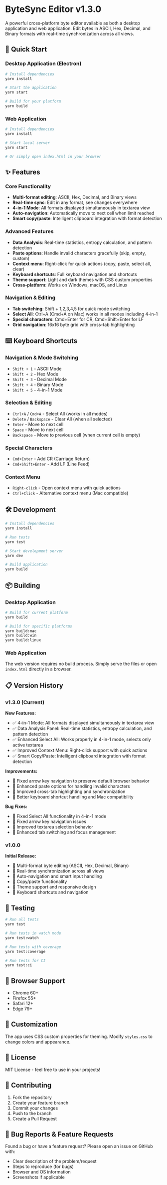 # ByteSync Editor v1.3.0

A powerful cross-platform byte editor available as both a desktop application and web application. Edit bytes in ASCII, Hex, Decimal, and Binary formats with real-time synchronization across all views.

## 🚀 Quick Start

### Desktop Application (Electron)
```bash
# Install dependencies
yarn install

# Start the application
yarn start

# Build for your platform
yarn build
```

### Web Application
```bash
# Install dependencies
yarn install

# Start local server
yarn start

# Or simply open index.html in your browser
```

## ✨ Features

### Core Functionality
- **Multi-format editing**: ASCII, Hex, Decimal, and Binary views
- **Real-time sync**: Edit in any format, see changes everywhere
- **4-in-1 Mode**: All formats displayed simultaneously in textarea view
- **Auto-navigation**: Automatically move to next cell when limit reached
- **Smart copy/paste**: Intelligent clipboard integration with format detection

### Advanced Features
- **Data Analysis**: Real-time statistics, entropy calculation, and pattern detection
- **Paste options**: Handle invalid characters gracefully (skip, empty, custom)
- **Context menu**: Right-click for quick actions (copy, paste, select all, clear)
- **Keyboard shortcuts**: Full keyboard navigation and shortcuts
- **Theme support**: Light and dark themes with CSS custom properties
- **Cross-platform**: Works on Windows, macOS, and Linux

### Navigation & Editing
- **Tab switching**: Shift + 1,2,3,4,5 for quick mode switching
- **Select All**: Ctrl+A (Cmd+A on Mac) works in all modes including 4-in-1
- **Special characters**: Cmd+Enter for CR, Cmd+Shift+Enter for LF
- **Grid navigation**: 16x16 byte grid with cross-tab highlighting

## ⌨️ Keyboard Shortcuts

### Navigation & Mode Switching
- `Shift + 1` - ASCII Mode
- `Shift + 2` - Hex Mode  
- `Shift + 3` - Decimal Mode
- `Shift + 4` - Binary Mode
- `Shift + 5` - 4-in-1 Mode

### Selection & Editing
- `Ctrl+A` / `Cmd+A` - Select All (works in all modes)
- `Delete` / `Backspace` - Clear All (when all selected)
- `Enter` - Move to next cell
- `Space` - Move to next cell
- `Backspace` - Move to previous cell (when current cell is empty)

### Special Characters
- `Cmd+Enter` - Add CR (Carriage Return)
- `Cmd+Shift+Enter` - Add LF (Line Feed)

### Context Menu
- `Right-click` - Open context menu with quick actions
- `Ctrl+Click` - Alternative context menu (Mac compatible)

## 🛠️ Development

```bash
# Install dependencies
yarn install

# Run tests
yarn test

# Start development server
yarn dev

# Build application
yarn build
```

## 📦 Building

### Desktop Application
```bash
# Build for current platform
yarn build

# Build for specific platforms
yarn build:mac
yarn build:win
yarn build:linux
```

### Web Application
The web version requires no build process. Simply serve the files or open `index.html` directly in a browser.

## 📋 Version History

### v1.3.0 (Current)
**New Features:**
- ✅ 4-in-1 Mode: All formats displayed simultaneously in textarea view
- ✅ Data Analysis Panel: Real-time statistics, entropy calculation, and pattern detection
- ✅ Enhanced Select All: Works properly in 4-in-1 mode, selects only active textarea
- ✅ Improved Context Menu: Right-click support with quick actions
- ✅ Smart Copy/Paste: Intelligent clipboard integration with format detection

**Improvements:**
- 🔧 Fixed arrow key navigation to preserve default browser behavior
- 🔧 Enhanced paste options for handling invalid characters
- 🔧 Improved cross-tab highlighting and synchronization
- 🔧 Better keyboard shortcut handling and Mac compatibility

**Bug Fixes:**
- 🐛 Fixed Select All functionality in 4-in-1 mode
- 🐛 Fixed arrow key navigation issues
- 🐛 Improved textarea selection behavior
- 🐛 Enhanced tab switching and focus management

### v1.0.0
**Initial Release:**
- 🎉 Multi-format byte editing (ASCII, Hex, Decimal, Binary)
- 🎉 Real-time synchronization across all views
- 🎉 Auto-navigation and smart input handling
- 🎉 Copy/paste functionality
- 🎉 Theme support and responsive design
- 🎉 Keyboard shortcuts and navigation

## 🧪 Testing

```bash
# Run all tests
yarn test

# Run tests in watch mode
yarn test:watch

# Run tests with coverage
yarn test:coverage

# Run tests for CI
yarn test:ci
```

## 📱 Browser Support

- Chrome 60+
- Firefox 55+
- Safari 12+
- Edge 79+

## 🔧 Customization

The app uses CSS custom properties for theming. Modify `styles.css` to change colors and appearance.

## 📄 License

MIT License - feel free to use in your projects!

## 🤝 Contributing

1. Fork the repository
2. Create your feature branch
3. Commit your changes
4. Push to the branch
5. Create a Pull Request

## 🐛 Bug Reports & Feature Requests

Found a bug or have a feature request? Please open an issue on GitHub with:
- Clear description of the problem/request
- Steps to reproduce (for bugs)
- Browser and OS information
- Screenshots if applicable

